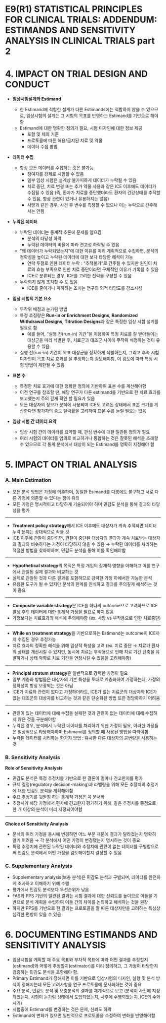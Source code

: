 # E9(R1) STATISTICAL PRINCIPLES FOR CLINICAL TRIALS: ADDENDUM: ESTIMANDS AND SENSITIVITY ANALYSIS IN CLINICAL TRIALS part 2

# 4. IMPACT ON TRIAL DESIGN AND CONDUCT

- **임상시험설계와 Estimand**
    - 한 Estimand에 적합한 설계가 다른 Estimands에는 적합하지 않을 수 있으므로, 임상시험의 설계는 그 시험의 목표를 반영하는 Estimand를 기반으로 해야함
    - Estimand에 대한 명확한 정의가 필요, 시험 디자인에 대한 정보 제공
        - 포함 및 제외 기준
        - 프로토콜에 따른 허용/금지된 치료 및 약물
        - 데이터 수집 방법
        
- **데이터 수집**
    - 항상 모든 데이터를 수집하는 것은 불가능
        - 참여자를 강제로 시험할 수 없음
        - 일부 임상 시험은 설계상 불가피하게 데이터가 누락될 수 있음
        - 치료 중단, 치료 변경 또는 추가 약물 사용과 같은 ICE 이후에도 데이터가 수집될 수 있음 (즉, 환자가 치료를 중단했더라도 환자의 건강상태를 추적할 수 있음, 항상 관련이 있거나 유용하지는 않음)
        - 사망과 같은 경우, 사건 후 변수를 측정할 수 없으나 이는 누락으로 간주해서는 안됨
        
- **누락된 데이터**
    - 누락된 데이터는 통계적 추론에 문제를 일으킴
        - 분석의 타당성 하락
        - 누락된 데이터의 비율에 따라 견고성 하락될 수 있음
    - "왜 데이터가 누락되었는지"에 대한 이유를 미리 계획적으로 수집하면, 분석의 정확성을 높이고 누락된 데이터에 대한 보다 타당한 해석이 가능
        - 연락 두절로 인한 데이터 누락 : “추적불가”로 간주될 수 있지만 원인이 치료의 효능 부족으로 인한 치료 중단이라면 구체적인 이유가 기록될 수 있음
        - ICE로 분류되는 경우, ICE를 고려한 전략을 구성할 수 있음
    - 누락되지 않게 조치할 수 도 있음
        - ICE를 줄이거나 피하려는 조치는 연구의 외적 타당도를 감소시킴
        
- **임상 시험의 기본 요소**
    - 무작위 배정과 눈가림 방법
    - 특정 추정량은 **Run-in or Enrichment Designs, Randomized Withdrawal Designs, Titration Designs**과 같은 특정한 임상 시험 설계를 필요로 함
        - 예를 들어, “실행 전(run-in) 기간”을 이용하여 특정 치료를 잘 받아들이는 대상군을 미리 식별한 후, 치료군과 대조군 사이에 무작위 배정하는 것이 유용할 수 있음
    - 실행 전(run-in) 기간이 목표 대상군을 정확하게 식별하는지, 그리고 후속 시험 디자인이 목표 치료 효과를 잘 추정하는지 검토해야함, 이 검토에 따라 특정 시험 방법이 제한될 수 있음

- **표본 수**
    - 특정한 치료 효과에 대한 정확한 정의에 기반하여 표본 수를 계산해야함
    - 이전 연구를 참조할 땐, 해당 연구가 다른 estimand를 기반으로 한 치료 효과를 보고했는지 주의 깊게 확인 할 필요가 있음
    - 모든 대상자의 정보가 분석에 사용되며 ICE도 고려된 상태에서 표본 크기를 계산한다면 참가자의 중도 탈락률을 고려하여 표본 수를 늘릴 필요는 없음
    
- **임상 시험 간 데이터 요약**
    - 임상 시험 간의 데이터를 요약할 때, 관심 변수에 대한 일관된 정의가 필요
    - 여러 시험의 데이터를 임의로 비교하거나 통합하는 것은 잘못된 해석을 초래할 수 있으므로 각 통계 분석에서 대상이 되는 Estimand를 명확히 지정해야 함

# 5. IMPACT ON TRIAL ANALYSIS

### A. Main Estimation

- 모든 분석 방법은 가정에 의존하며, 동일한 Esimand를 다룸에도 불구하고 서로 다른 가정에 의존할 수 있다는 점에 유의
- 모든 가정은 명시적이고 타당하게 기술되어야 하며 민감도 분석을 통해 결과의 타당성을 평가

---

- **Treatment policy strategy**에서 ICE 이후에도 대상자가 계속 추적되면 데이터 누락 문제는 상대적으로 작을 것
- ICE 이후에 관찰이 중단되면, 관찰이 중단된 대상자의 결과가 계속 치료받는 대상자의 결과와 비슷하다는 가정이 타당하지 않을 수 있음 → 누락된 데이터를 처리하는 적절한 방법을 찾아야하며, 민감도 분석을 통해 이를 확인해야함

---

- **Hypothetical strategy**의 목적은 특정 개입의 잠재적 영향을 이해하고 이를 연구에서 관찰된 실제 결과와 비교하는 것
- 실제로 관찰된 것과 다른 결과를 포함하므로 강력한 가정 하에서만 가능한 분석
- 유용한 도구가 될 수 있지만 분석의 한계를 인식하고 결과를 주의깊게 해석하는 것이 중요

---

- **Composite variable strategy**은 ICE를 하나의 outcome으로 고려하므로 ICE 발생 후의 데이터에 대한 통계적 가정을 필요로 하지 않음
- 가정보다는 치료효과의 해석에 주의해야함 (ex. 사망 vs 부작용으로 인한 치료중단)

---

- **While on treatment strategy**을 기반으로하는 Estimand는 outcome이 ICE까지 수집된 경우 추정가능
- 치료 효과의 정확한 해석을 위해 임상적 특성을 고려 (ex. 치료 중단 → 치료가 환자의 상태를 개선시킬 수 있지만, 동시에 치료는 부작용으로 인해 치료 기간 단축을 유발하거나 상태 악화로 치료 기간을 연장시킬 수 있음을 고려해야함)

---

- **Principal stratum strategy**은 일반적으로 강력한 가정이 필요
- 일부 계층화 방법들은 대상자의 기본 특성을 토대로 계층화하여 가정하는데, 가정의 정확성이 항상 보장되는 것은 아님
- ICE가 치료와 관련이 없다고 가정하더라도, ICE가 없는 치료군의 대상자와 ICE가 없는 대조군의 대상자를 비교하는 것과 같은 단순화된 방법 또한 정당화하기 어려움

---

- 관련이 있는 데이터에 대해 수집을 실패한 것과 관련이 없는 데이터에 대해 수집하지 않은 것을 구분해야함
- 누락된 경우, 분석에서 누락된 데이터를 처리하기 위한 가정이 필요, 이러한 가정들은 임상적으로 타당해야하며 Estimand를 정의할 때 사용된 방법을 따라야함
- 누락된 데이터를 처리하는 한가지 방법 : 유사한 다른 대상자의 공변량을 사용하는 것

### B. Sensitivity Analysis

**Role of Sensitivity Analysis**

- 민감도 분석은 특정 추정치를 기반으로 한 결론이 얼마나 견고한지를 평가
- 규제 결정(regulatory decision-making)과 라벨링을 위해 모든 추정치의 추정기에 대한 민감도 분석을 계획해야함
- 주요 추정기를 뒷받침 하는 통계적 가정은 꼭 문서화
- 추정치가 해당 가정에서 편차에 견고한지 평가하기 위해, 같은 추정치를 중점으로 한 개 이상의 분석이 미리 지정되어야함

---

**Choice of Sensitivity Analysis**

- 분석의 여러 가정을 동시에 변경하면 어느 부분 때문에 결과가 달라졌는지 명확히 알기 어려움 → 각 분석에서 어떤 가정이 변경됐는지 명시하는 것이 중요
- 특정 추정치에 관련된 누락된 데이터와 추정치에 관련이 없는 데이터를 구별함으로써 민감도 분석에서 어떤 가정을 검토해야할지 결정할 수 있음

### C. Supplementary Analysis

- Supplementary analysis(보충 분석)은 민감도 분석과 구별되며, 데이터를 완전하게 조사하고 이해하기 위해 수행
- 평가에서 민감도 분석보다 우선순위가 낮음
- FAS와 PPS 기반의 일관된 결과는 시험 결과에 대한 신뢰도를 높이므로 이들을 기반으로 분석 계획을 수립하여 이들 간의 차이를 논의하고 해석하는 것을 권장
- 하지만 PPS를 기반으로 한 결과는 프로토콜을 잘 따른 대상자만을 고려하는 특성상 심각한 편향이 있을 수 있음

# 6. DOCUMENTING ESTIMANDS AND SENSITIVITY ANALYSIS

- 임상시험을 계획할 때 주요 목표와 부차적 목표에 따라 어떤 결과를 추정할지(estimand)와 어떻게 추정할지(estimator)를 미리 정의하고, 그 가정이 타당한지 검증하는 민감도 분석을 포함해야 함.
- Primary Estimand가 정해지면 이를 기반으로 임상시험의 디자인, 실행 및 분석 방식이 정해지는데 모든 고려사항을 연구 프로토콜에 문서화하는 것이 중요
- 주요 분석, 민감도 분석 및 보충분석의 결과를 체계적으로 보고 (분석이 사전에 지정되었는지, 시험이 눈가림 상태에서 도입되었는지, 사후에 수행되었는지, ICE의 수와 시기)
- 시험중에 Estimand를 변경하는 것은 문제, 신뢰도 하락
- Estimand에 변화가 있으면 일반적으로 프로토콜을 수정하여 변화를 반영해야함